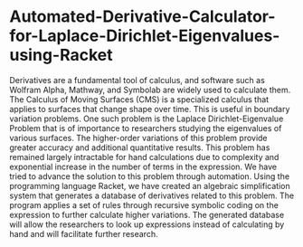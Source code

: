 # Automated-Derivative-Calculator-for-Laplace-Dirichlet-Eigenvalues-using-Racket
Derivatives are a fundamental tool of calculus, and software such as Wolfram Alpha, Mathway, and Symbolab are widely used to calculate them. The Calculus of Moving Surfaces (CMS) is a specialized calculus that applies to surfaces that change shape over time. This is useful in boundary variation problems. One such problem is the Laplace Dirichlet-Eigenvalue Problem that is of importance to researchers studying the eigenvalues of various surfaces. The higher-order variations of this problem provide greater accuracy and additional quantitative results. This problem has remained largely intractable for hand calculations due to complexity and exponential increase in the number of terms in the expression. We have tried to advance the solution to this problem through automation. Using the programming language Racket, we have created an algebraic simplification system that generates a database of derivatives related to this problem. The program applies a set of rules through recursive symbolic coding on the expression to further calculate higher variations. The generated database will allow the researchers to look up expressions instead of calculating by hand and will facilitate further research.
